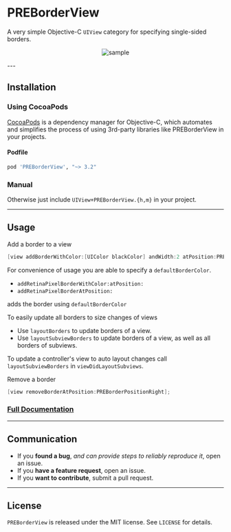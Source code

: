 PREBorderView
=============

A very simple Objective-C `UIView` category for specifying single-sided borders. 

<p align="center" >
  <img src="https://raw.githubusercontent.com/pres/PREBorderView/master/sample.png" alt="sample" title="sample">
</p>
---

## Installation

### Using CocoaPods

[CocoaPods](https://cocoapods.org/) is a dependency manager for Objective-C, which automates and simplifies the process of using 3rd-party libraries like PREBorderView in your projects.

#### Podfile

```ruby
pod 'PREBorderView', "~> 3.2"
```

### Manual

Otherwise just include `UIView+PREBorderView.{h,m}` in your project.

---

## Usage

Add a border to a view

```objective-c
[view addBorderWithColor:[UIColor blackColor] andWidth:2 atPosition:PREBorderPositionRight];
```

For convenience of usage you are able to specify a `defaultBorderColor`.
- `addRetinaPixelBorderWithColor:atPosition:`
- `addRetinaPixelBorderAtPosition:`

adds the border using `defaultBorderColor`

To easily update all borders to size changes of views 
  - Use `layoutBorders` to update borders of a view.
  - Use `layoutSubviewBorders` to update borders of a view, as well as all borders of subviews.
  
To update a controller's view to auto layout changes call `layoutSubviewBorders` in `viewDidLayoutSubviews`.

Remove a border

```objective-c
[view removeBorderAtPosition:PREBorderPositionRight];
```

### [Full Documentation](http://cocoadocs.org/docsets/PREBorderView)

---

## Communication

- If you **found a bug**, _and can provide steps to reliably reproduce it_, open an issue.
- If you **have a feature request**, open an issue.
- If you **want to contribute**, submit a pull request.

---

## License

`PREBorderView` is released under the MIT license. See `LICENSE` for details.
